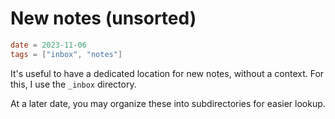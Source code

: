 # New notes (unsorted)

```toml
date = 2023-11-06
tags = ["inbox", "notes"]
```

It's useful to have a dedicated location for new notes, without a context. For
this, I use the `_inbox` directory.

At a later date, you may organize these into subdirectories for easier lookup.
